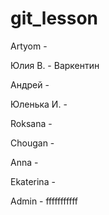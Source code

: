 # git_lesson

Artyom - 


Юлия В. - Варкентин


Андрей - 


Юленька И. - 


Roksana - 


Chougan - 


Anna - 


Ekaterina - 


Admin - fffffffffff

